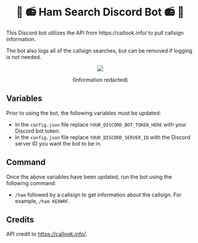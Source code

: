 <h1 align="center">🐷 📻 Ham Search Discord Bot 📻 🐷</h1>
This Discord bot utilizes the API from https://callook.info/ to pull callsign information.

The bot also logs all of the callsign searches, but can be removed if logging is not needed.

<p align="center">
  <img src="https://i.imgur.com/8lfM2jb.png">
</p>
<p align="center">
  (Information redacted)
</p>

## Variables
Prior to using the bot, the following variables must be updated:
- In the `config.json` file replace `YOUR_DISCORD_BOT_TOKEN_HERE` with your Discord bot token.
- In the `config.json` file replace `YOUR_DISCORD_SERVER_ID` with the Discord server ID you want the bot to be in.

## Command
Once the above variables have been updated, run the bot using the following command:
- `/ham` followed by a callsign to get information about the callsign. For example, `/ham KE8WRF`.

## Credits
API credit to https://callook.info/.
